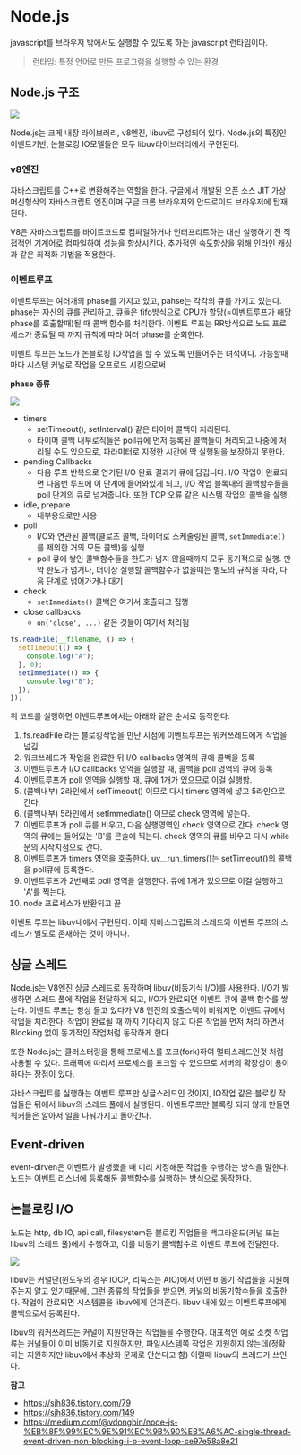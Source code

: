 # Node.js

javascript를 브라우저 밖에서도 실행할 수 있도록 하는 javascript 런타임이다.

> 런타임: 특정 언어로 만든 프로그램을 실행할 수 있는 환경

## Node.js 구조

![](https://miro.medium.com/max/875/1*yEW6321eqBd_-C0D7LsBQw.png)

Node.js는 크게 내장 라이브러리, v8엔진, libuv로 구성되어 있다. Node.js의 특징인 이벤트기반, 논블로킹 IO모델들은 모두 libuv라이브러리에서 구현된다.

### v8엔진

자바스크립트를 C++로 변환해주는 역할을 한다.
구글에서 개발된 오픈 소스 JIT 가상 머신형식의 자바스크립트 엔진이며 구글 크롬 브라우저와 안드로이드 브라우저에 탑재된다.

V8은 자바스크립트를 바이트코드로 컴파일하거나 인터프리트하는 대신 실행하기 전 직접적인 기계어로 컴파일하여 성능을 향상시킨다. 추가적인 속도향상을 위해 인라인 캐싱과 같은 최적화 기법을 적용한다.

### 이벤트루프

이벤트루프는 여러개의 phase를 가지고 있고, pahse는 각각의 큐를 가지고 있는다. phase는 자신의 큐를 관리하고, 큐들은 fifo방식으로 CPU가 할당(=이벤트루프가 해당 phase를 호출할때)될 때 콜백 함수를 처리한다. 이벤트 루프는 RR방식으로 노드 프로세스가 종료될 때 까지 규칙에 따라 여러 phase를 순회한다.

이벤트 루프는 노드가 논블로킹 IO작업을 할 수 있도록 만들어주는 녀석이다. 가능할때 마다 시스템 커널로 작업을 오프로드 시킴으로써

**phase 종류**

![](https://miro.medium.com/max/875/1*EysVFSU5tYH-6nsg8ZSmNg.png)

- timers
  - setTimeout(), setInterval() 같은 타이머 콜백이 처리된다.
  - 타이머 콜백 내부로직들은 poll큐에 먼저 등록된 콜백들이 처리되고 나중에 처리될 수도 있으므로, 파라미터로 지정한 시간에 딱 실행됨을 보장하지 못한다.
- pending Callbacks
  - 다음 루프 반복으로 연기된 I/O 완료 결과가 큐에 담깁니다. I/O 작업이 완료되면 다음번 루프에 이 단계에 들어와있게 되고, I/O 작업 블록내의 콜백함수들을 poll 단계의 큐로 넘겨줍니다. 또한 TCP 오류 같은 시스템 작업의 콜백을 실행.
- idle, prepare
  - 내부용으로만 사용
- poll
  - I/O와 연관된 콜백(클로즈 콜백, 타이머로 스케줄링된 콜백, `setImmediate()`를 제외한 거의 모든 콜백)을 실행
  - poll 큐에 쌓인 콜백함수들을 한도가 넘지 않을때까지 모두 동기적으로 실행. 만약 한도가 넘거나, 더이상 실행할 콜백함수가 없을때는 별도의 규칙을 따라, 다음 단계로 넘어가거나 대기
- check
  - `setImmediate()` 콜백은 여기서 호출되고 집행
- close callbacks
  - `on('close', ...)` 같은 것들이 여기서 처리됨

```js
fs.readFile(__filename, () => {
  setTimeout(() => {
    console.log("A");
  }, 0);
  setImmediate(() => {
    console.log("B");
  });
});
```

위 코드를 실행하면 이벤트루프에서는 아래와 같은 순서로 동작한다.

1. fs.readFile 라는 블로킹작업을 만난 시점에 이벤트루프는 워커쓰레드에게 작업을 넘김
2. 워크쓰레드가 작업을 완료한 뒤 I/O callbacks 영역의 큐에 콜백을 등록
3. 이벤트루프가 I/O callbacks 영역을 실행할 때, 콜백을 poll 영역의 큐에 등록
4. 이벤트루프가 poll 영역을 실행할 때, 큐에 1개가 있으므로 이걸 실행함.
5. (콜백내부) 2라인에서 setTimeout() 이므로 다시 timers 영역에 넣고 5라인으로 간다.
6. (콜백내부) 5라인에서 setImmediate() 이므로 check 영역에 넣는다.
7. 이벤트루프가 poll 큐를 비우고, 다음 실행영역인 check 영역으로 간다. check 영역의 큐에는 들어있는 'B'를 콘솔에 찍는다. check 영역의 큐를 비우고 다시 while문의 시작지점으로 간다.
8. 이벤트루프가 timers 영역을 호출한다. uv\_\_run_timers()는 setTimeout()의 콜백을 poll큐에 등록한다.
9. 이벤트루프가 2번째로 poll 영역을 실행한다. 큐에 1개가 있으므로 이걸 실행하고 'A'를 찍는다.
10. node 프로세스가 반환되고 끝

이벤트 루프는 libuv내에서 구현된다. 이때 자바스크립트의 스레드와 이벤트 루프의 스레드가 별도로 존재하는 것이 아니다.

## 싱글 스레드

Node.js는 V8엔진 싱글 스레드로 동작하며 libuv(비동기식 I/O)를 사용한다. I/O가 발생하면 스레드 풀에 작업을 전달하게 되고, I/O가 완료되면 이벤트 큐에 콜백 함수를 쌓는다. 이벤트 루프는 항상 돌고 있다가 V8 엔진의 호출스택이 비워지면 이벤트 큐에서 작업을 처리한다. 작업이 완료될 때 까지 기다리지 않고 다른 작업을 먼저 처리 하면서 Blocking 없이 동기적인 작업처럼 동작하게 한다.

또한 Node.js는 클러스터링을 통해 프로세스를 포크(fork)하여 멀티스레드인것 처럼 사용될 수 있다. 트래픽에 따라서 프로세스를 포크할 수 있으므로 서버의 확장성이 용이하다는 장점이 있다.

자바스크립트를 실행하는 이벤트 루프만 싱글스레드인 것이지, IO작업 같은 블로킹 작업들은 뒤에서 libuv의 스레드 풀에서 실행된다. 이벤트루프만 블록킹 되지 않게 만들면 워커들은 알아서 일을 나눠가지고 돌아간다.

## Event-driven

event-dirven은 이벤트가 발생했을 때 미리 지정해둔 작업을 수행하는 방식을 말한다.
노드는 이벤트 리스너에 등록해둔 콜백함수를 실행하는 방식으로 동작한다.

## 논블로킹 I/O

노드는 http, db IO, api call, filesystem등 블로킹 작업들을 백그라운드(커널 또는 libuv의 스레드 풀)에서 수행하고, 이를 비동기 콜백함수로 이벤트 루프에 전달한다.

![](https://miro.medium.com/max/875/1*v2QSJRO5cmWGoLMvfAWfiQ.png)

libuv는 커널단(윈도우의 경우 IOCP, 리눅스는 AIO)에서 어떤 비동기 작업들을 지원해주는지 알고 있기때문에, 그런 종류의 작업들을 받으면, 커널의 비동기함수들을 호출한다. 작업이 완료되면 시스템콜을 libuv에게 던져준다. libuv 내에 있는 이벤트루프에게 콜백으로서 등록된다.

libuv의 워커쓰레드는 커널이 지원안하는 작업들을 수행한다. 대표적인 예로 소켓 작업류는 커널들이 이미 비동기로 지원하지만, 파일시스템쪽 작업은 지원하지 않는데(정확히는 지원하지만 libuv에서 추상화 문제로 안쓴다고 함) 이럴때 libuv의 쓰레드가 쓰인다.

**참고**

- https://sjh836.tistory.com/79
- https://sjh836.tistory.com/149
- https://medium.com/@vdongbin/node-js-%EB%8F%99%EC%9E%91%EC%9B%90%EB%A6%AC-single-thread-event-driven-non-blocking-i-o-event-loop-ce97e58a8e21
